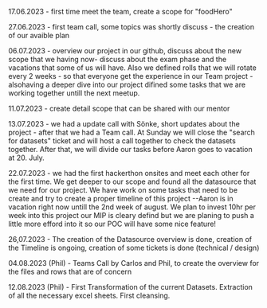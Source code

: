 17.06.2023 - first time meet the team, create a scope for "foodHero"

27.06.2023 - first team call, some topics was shortly discuss - the creation of our avaible plan 

06.07.2023 - overview our project in our github, discuss about the new scope that we having now- discuss about the exam phase and the vacations that some of us will have. Also we defined rolls that we will rotate every 2 weeks - so that everyone get the experience in our Team project - alsohaving a deeper dive into our project difined some tasks that we are working together untill the next meetup.

11.07.2023 - create detail scope that can be shared with our mentor

13.07.2023 - we had a update call with Sönke, short updates about the project - after that we had a Team call. At Sunday we will close the "search for datasets" ticket and will host a call together to check the datasets together. After that, we will divide our tasks before Aaron goes to vacation at 20. July.



22.07.2023 - we had the first hackerthon onsites and meet each other for the first time. We get deeper to our scope and found all the datasource that we need for our project. We have work on some tasks that need to be create and try to create a proper timeline of this project --Aaron is in vacation right now untill the 2nd week of august. We plan to invest 10hr per week into this project our MIP is cleary defind but we are planing to push a little more efford into it so our POC will have some nice feature!

26,07.2023 - The creation of the Datasource overview is done, creation of the Timeline is ongoing, creation of some tickets is done (technical / design)

04.08.2023 (Phil) - Teams Call by Carlos and Phil, to create the overview for the files and rows that are of concern

12.08.2023 (Phil) - First Transformation of the current Datasets. Extraction of all the necessary excel sheets. First cleansing.
